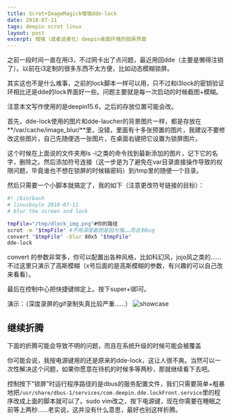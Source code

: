 ```yaml
---
title: Scrot+ImageMagick增强dde-lock
date: 2018-07-11
tags: deepin scrot linux
layout: post
excerpt: 增强（或者说美化）deepin桌面环境的锁屏界面
---
```


之前一段时间一直在用i3，不过网卡出了点问题，最近用回dde（主要是懒得注销了）。以前在i3定制的很多东西不太方便，比如动态模糊锁屏。

其实这也不是什么难事，之前的lock脚本一样可以用，只不过和i3lock的密钥验证环相比还是dde的lock界面好一些。问题主要就是每一次启动的时候截图+模糊。

注意本文写作使用的是deepin15.6，之后的存放位置可能会改。

首先，dde-lock使用的图片和dde-laucher的背景图片一样，都是存放在**/var/cache/image_blur/**里，没错，里面有十多张预置的图片，我建议不要修改这些图片，自己先随便选一张图片，在桌面右键把它设置为锁屏图片。

这个时候在上面说的文件夹用ls -l之类的命令找到最新添加的图片，记下它的名字，删除之。然后添加符号连接（这一步是为了避免在var目录直接操作导致的权限问题，毕竟谁也不想在锁屏的时候输密码）到/tmp里的随便一个目录。

然后只需要一个小脚本就搞定了，我的如下（注意更改符号链接的目标）：
```bash
#! /bin/bash
# linusboyle 2018-07-11
# blur the screen and lock

tmpFile="/tmp/dlock_img.png"#你的路径
scrot -m "$tmpFile" #不用深度截图是因为慢……而且有bug
convert "$tmpFile" -blur 80x5 "$tmpFile"
dde-lock
```
convert 的参数非常多，你可以配置出各种风格，比如科幻风，jojo风之类的……不过这里只演示了高斯模糊（x号后面的是高斯模糊的参数，有兴趣的可以自己改来看看）。

最后在控制中心把快捷键绑定上。按下super+l即可。

演示：（深度录屏的gif录制失真比较严重……）
![showcase](/assets/images/2018/lockshowcase.gif)

## 继续折腾
下面的折腾可能会导致不明的问题，而且在系统升级的时候可能会被覆盖

你可能会说，我按电源键用的还是原来的dde-lock，这让人很不爽。当然可以一次性解决这个问题，如果你愿意在待机的时候多等两秒，那就继续看下去吧。

控制按下“锁屏”时运行程序路径的是dbus的服务配置文件，我们只需要简单+粗暴地把`/usr/share/dbus-1/services/com.deepin.dde.lockFront.service`里的程序改成上面的脚本就可以了。sudo vim改之，按下电源键，现在你需要在睡眠之前等上两秒……老实说，这并没有什么意思，最好也别这样折腾。
